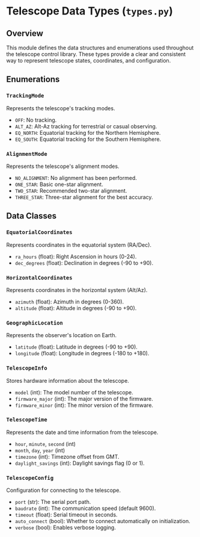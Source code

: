 # Telescope Data Types (`types.py`)

## Overview

This module defines the data structures and enumerations used throughout the telescope control library. These types provide a clear and consistent way to represent telescope states, coordinates, and configuration.

## Enumerations

### `TrackingMode`
Represents the telescope's tracking modes.
- `OFF`: No tracking.
- `ALT_AZ`: Alt-Az tracking for terrestrial or casual observing.
- `EQ_NORTH`: Equatorial tracking for the Northern Hemisphere.
- `EQ_SOUTH`: Equatorial tracking for the Southern Hemisphere.

### `AlignmentMode`
Represents the telescope's alignment modes.
- `NO_ALIGNMENT`: No alignment has been performed.
- `ONE_STAR`: Basic one-star alignment.
- `TWO_STAR`: Recommended two-star alignment.
- `THREE_STAR`: Three-star alignment for the best accuracy.

## Data Classes

### `EquatorialCoordinates`
Represents coordinates in the equatorial system (RA/Dec).
- `ra_hours` (float): Right Ascension in hours (0-24).
- `dec_degrees` (float): Declination in degrees (-90 to +90).

### `HorizontalCoordinates`
Represents coordinates in the horizontal system (Alt/Az).
- `azimuth` (float): Azimuth in degrees (0-360).
- `altitude` (float): Altitude in degrees (-90 to +90).

### `GeographicLocation`
Represents the observer's location on Earth.
- `latitude` (float): Latitude in degrees (-90 to +90).
- `longitude` (float): Longitude in degrees (-180 to +180).

### `TelescopeInfo`
Stores hardware information about the telescope.
- `model` (int): The model number of the telescope.
- `firmware_major` (int): The major version of the firmware.
- `firmware_minor` (int): The minor version of the firmware.

### `TelescopeTime`
Represents the date and time information from the telescope.
- `hour`, `minute`, `second` (int)
- `month`, `day`, `year` (int)
- `timezone` (int): Timezone offset from GMT.
- `daylight_savings` (int): Daylight savings flag (0 or 1).

### `TelescopeConfig`
Configuration for connecting to the telescope.
- `port` (str): The serial port path.
- `baudrate` (int): The communication speed (default 9600).
- `timeout` (float): Serial timeout in seconds.
- `auto_connect` (bool): Whether to connect automatically on initialization.
- `verbose` (bool): Enables verbose logging.
